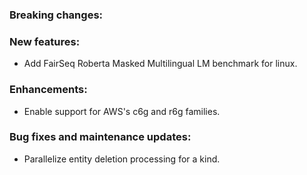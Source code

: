 ### Breaking changes:

### New features:

-   Add FairSeq Roberta Masked Multilingual LM benchmark for linux.

### Enhancements:

-   Enable support for AWS's c6g and r6g families.

### Bug fixes and maintenance updates:

-   Parallelize entity deletion processing for a kind.
